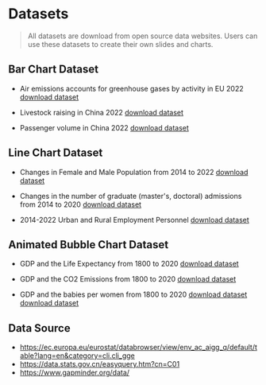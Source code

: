 # Datasets

> All datasets are download from open source data websites. Users can use these datasets to create their own slides and charts.

## Bar Chart Dataset

* Air emissions accounts for greenhouse gases by activity in EU 2022
[download dataset](./dist/bar/air_emissions.csv)

* Livestock raising in China 2022 
[download dataset](./dist/bar/animal_population.csv)

* Passenger volume in China 2022
[download dataset](./dist/bar/transport.csv)

## Line Chart Dataset
* Changes in Female and Male Population from 2014 to 2022
[download dataset](./dist/line/female_male.csv)

* Changes in the number of graduate (master's, doctoral) admissions from 2014 to 2020
[download dataset](./dist/line/grad_student.csv)

* 2014-2022 Urban and Rural Employment Personnel
[download dataset](./dist/line/urban_rural.csv)

## Animated Bubble Chart Dataset
* GDP and the Life Expectancy from 1800 to 2020
[download dataset](./dist/bubble/gdp_life_expectancy.csv)

* GDP and the CO2 Emissions from 1800 to 2020
[download dataset](./dist/bubble/gdp_co2.csv)

* GDP and the babies per women from 1800 to 2020
[download dataset](./dist/bubble/gdp_babies.csv)
<a href="/data/dist/bubble/gdp_babies.csv" download>download dataset</a>


## Data Source
* https://ec.europa.eu/eurostat/databrowser/view/env_ac_aigg_q/default/table?lang=en&category=cli.cli_gge
* https://data.stats.gov.cn/easyquery.htm?cn=C01
* https://www.gapminder.org/data/